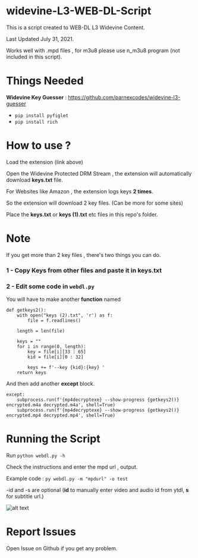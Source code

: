 # widevine-L3-WEB-DL-Script
This is a script created to WEB-DL L3 Widevine Content.

Last Updated July 31, 2021.

Works well with .mpd files , for m3u8 please use n_m3u8 program (not included in this script).

# Things Needed

**Widevine Key Guesser** : <https://github.com/parnexcodes/widevine-l3-guesser>

- `pip install pyfiglet`
- `pip install rich`

# How to use ?

Load the extension (link above)

Open the Widevine Protected DRM Stream , the extension will automatically download **keys.txt** file.

For Websites like Amazon , the extension logs keys **2 times**.

So the extension will download 2 key files. (Can be more for some sites)

Place the **keys.txt** or **keys (1).txt** etc files in this repo's folder.

# Note

If you get more than 2 key files , there's two things you can do.

### 1 - Copy Keys from other files and paste it in keys.txt

### 2 - Edit some code in `webdl.py`

You will have to make another **function** named 

```
def getkeys2():
    with open("keys (2).txt", 'r') as f:
        file = f.readlines()

    length = len(file)

    keys = ""
    for i in range(0, length):
        key = file[i][33 : 65]
        kid = file[i][0 : 32]

        keys += f'--key {kid}:{key} '
    return keys
```

And then add another **except** block.

```
except:
    subprocess.run(f'{mp4decryptexe} --show-progress {getkeys2()} encrypted.m4a decrypted.m4a', shell=True)
    subprocess.run(f'{mp4decryptexe} --show-progress {getkeys2()} encrypted.mp4 decrypted.mp4', shell=True)
```

# Running the Script

Run `python webdl.py -h`

Check the instructions and enter the mpd url , output.

Example code : `py webdl.py -m "mpdurl" -o test`

-id and -s are optional (**id** to manually enter video and audio id from ytdl, **s** for subtitle url.)

![alt text](https://i.imgur.com/wc17Qjx.png "image")

# Report Issues

Open Issue on Github if you get any problem.

